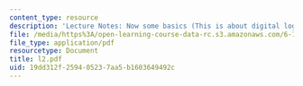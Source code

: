 ```yaml
---
content_type: resource
description: 'Lecture Notes: Now some basics (This is about digital logic)'
file: /media/https%3A/open-learning-course-data-rc.s3.amazonaws.com/6-111-introductory-digital-systems-laboratory-fall-2002/19dd312f259405237aa5b1603649492c_l2.pdf
file_type: application/pdf
resourcetype: Document
title: l2.pdf
uid: 19dd312f-2594-0523-7aa5-b1603649492c
---
```

